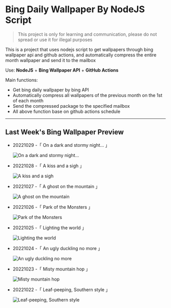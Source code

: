# Bing Daily Wallpaper By NodeJS Script

> This project is only for learning and communication, please do not spread or use it for illegal purposes

This is a project that uses nodejs script to get wallpapers through bing wallpaper api and github actions, and automatically compress the entire month wallpaper and send it to the mailbox

Use: **NodeJS** + **Bing Wallpaper API** + **GitHub Actions**

Main functions:

- Get bing daily wallpaper by bing API
- Automatically compress all wallpapers of the previous month on the 1st of each month
- Send the compressed package to the specified mailbox
- All above function base on github actions schedule

---

## Last Week's Bing Wallpaper Preview

- 20221029 -「 On a dark and stormy night... 」 
  ![On a dark and stormy night...](https://bing.com/th?id=OHR.FrankensteinFriday_EN-US3119113489_UHD.jpg&rf=LaDigue_UHD.jpg&pid=hp&w=3840&h=2160&rs=1&c=4)
- 20221028 -「 A kiss and a sigh 」 
  ![A kiss and a sigh](https://bing.com/th?id=OHR.BridgeofSighs_EN-US5335369208_UHD.jpg&rf=LaDigue_UHD.jpg&pid=hp&w=3840&h=2160&rs=1&c=4)
- 20221027 -「 A ghost on the mountain 」 
  ![A ghost on the mountain](https://bing.com/th?id=OHR.BrockenSpecter_EN-US5247366251_UHD.jpg&rf=LaDigue_UHD.jpg&pid=hp&w=3840&h=2160&rs=1&c=4)
- 20221026 -「 Park of the Monsters 」 
  ![Park of the Monsters](https://bing.com/th?id=OHR.OrcusMouth_EN-US5010597701_UHD.jpg&rf=LaDigue_UHD.jpg&pid=hp&w=3840&h=2160&rs=1&c=4)
- 20221025 -「 Lighting the world 」 
  ![Lighting the world](https://bing.com/th?id=OHR.GuwahatiDiwali_EN-US3454357880_UHD.jpg&rf=LaDigue_UHD.jpg&pid=hp&w=3840&h=2160&rs=1&c=4)
- 20221024 -「 An ugly duckling no more 」 
  ![An ugly duckling no more](https://bing.com/th?id=OHR.Knobbelzwaan_EN-US4809716001_UHD.jpg&rf=LaDigue_UHD.jpg&pid=hp&w=3840&h=2160&rs=1&c=4)
- 20221023 -「 Misty mountain hop 」 
  ![Misty mountain hop](https://bing.com/th?id=OHR.KarstMountains_EN-US4446699673_UHD.jpg&rf=LaDigue_UHD.jpg&pid=hp&w=3840&h=2160&rs=1&c=4)
- 20221022 -「 Leaf-peeping, Southern style 」 
  ![Leaf-peeping, Southern style](https://bing.com/th?id=OHR.GeorgiaCypress_EN-US2966839861_UHD.jpg&rf=LaDigue_UHD.jpg&pid=hp&w=3840&h=2160&rs=1&c=4)